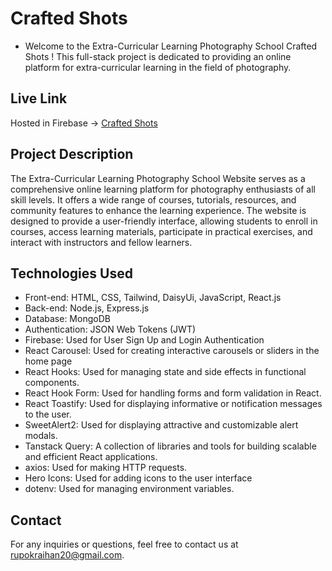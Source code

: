 # Crafted Shots
- Welcome to the Extra-Curricular Learning Photography School Crafted Shots ! This full-stack project is dedicated to providing an online platform for extra-curricular learning in the field of photography.

## Live Link
Hosted in Firebase -> [Crafted Shots]()

## Project Description
The Extra-Curricular Learning Photography School Website serves as a comprehensive online learning platform for photography enthusiasts of all skill levels. It offers a wide range of courses, tutorials, resources, and community features to enhance the learning experience. The website is designed to provide a user-friendly interface, allowing students to enroll in courses, access learning materials, participate in practical exercises, and interact with instructors and fellow learners.

## Technologies Used
- Front-end: HTML, CSS, Tailwind, DaisyUi, JavaScript, React.js
- Back-end: Node.js, Express.js
- Database: MongoDB
- Authentication: JSON Web Tokens (JWT)
- Firebase: Used for User Sign Up and Login Authentication
- React Carousel: Used for creating interactive carousels or sliders in the home page
- React Hooks: Used for managing state and side effects in functional components.
- React Hook Form: Used for handling forms and form validation in React.
- React Toastify: Used for displaying informative or notification messages to the user.
- SweetAlert2: Used for displaying attractive and customizable alert modals.
- Tanstack Query: A collection of libraries and tools for building scalable and efficient React applications.
- axios: Used for making HTTP requests.
- Hero Icons: Used for adding icons to the user interface
- dotenv: Used for managing environment variables.


## Contact

For any inquiries or questions, feel free to contact us at [rupokraihan20@gmail.com](mailto:rupokraihan20@gmail.com).

